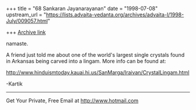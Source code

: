 +++
title = "68 Sankaran Jayanarayanan"
date = "1998-07-08"
upstream_url = "https://lists.advaita-vedanta.org/archives/advaita-l/1998-July/009057.html"

+++
[Archive link](https://lists.advaita-vedanta.org/archives/advaita-l/1998-July/009057.html)

namaste.

A friend just told me about one of the world's largest single crystals
found in Arkansas being carved into a lingam. More info can be found at:

http://www.hinduismtoday.kauai.hi.us/SanMarga/Iraivan/CrystalLingam.html

-Kartik

______________________________________________________
Get Your Private, Free Email at http://www.hotmail.com

